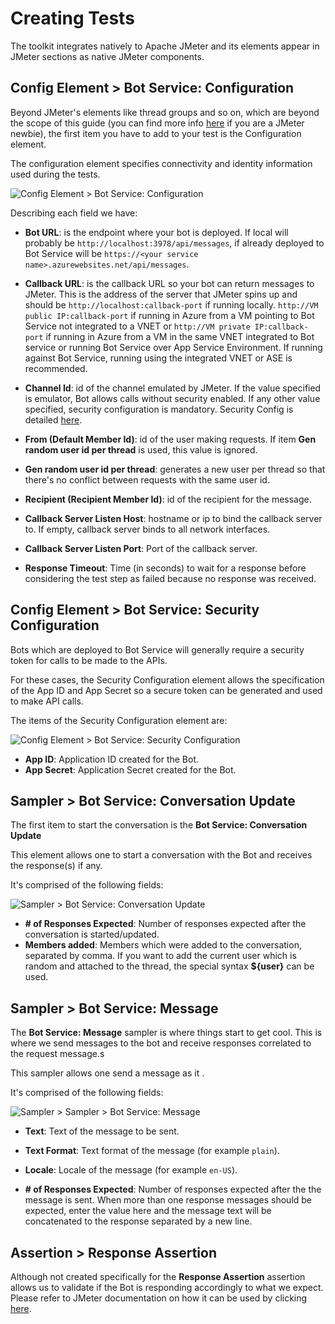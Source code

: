 # Creating Tests
The toolkit integrates natively to Apache JMeter and its elements appear in JMeter sections as native JMeter components.

## Config Element > Bot Service: Configuration
Beyond JMeter's elements like thread groups and so on, which are beyond the scope of this guide (you can find more info [here](https://jmeter.apache.org/usermanual/get-started.html) if you are a JMeter newbie), the first item you have to add to your test is the Configuration element. 

The configuration element specifies connectivity and identity information used during the tests.

![Config Element > Bot Service: Configuration](https://github.com/damadei/BotServiceStressToolkit/blob/master/docs/imgs/01-config.png)


Describing each field we have:

* **Bot URL**: is the endpoint where your bot is deployed. If local will probably be `http://localhost:3978/api/messages`, if already deployed to Bot Service will be `https://<your service name>.azurewebsites.net/api/messages`.

* **Callback URL**: is the callback URL so your bot can return messages to JMeter. This is the address of the server that JMeter spins up and should be `http://localhost:callback-port` if running locally. `http://VM public IP:callback-port` if running in Azure from a VM pointing to Bot Service not integrated to a VNET or `http://VM private IP:callback-port` if running in Azure from a VM in the same VNET integrated to Bot service or running Bot Service over App Service Environment. If running against Bot Service, running using the integrated VNET or ASE is recommended. 

* **Channel Id**: id of the channel emulated by JMeter. If the value specified is emulator, Bot allows calls without security enabled. If any other value specified, security configuration is mandatory. Security Config is detailed [here](#config-element-bot-service-security-configuration).

* **From (Default Member Id)**: id of the user making requests. If item **Gen random user id per thread** is used, this value is ignored.

* **Gen random user id per thread**: generates a new user per thread so that there's no conflict between requests with the same user id.

* **Recipient (Recipient Member Id)**: id of the recipient for the message.

* **Callback Server Listen Host**: hostname or ip to bind the callback server to. If empty, callback server binds to all network interfaces.

* **Callback Server Listen Port**: Port of the callback server.

* **Response Timeout**: Time (in seconds) to wait for a response before considering the test step as failed because no response was received.


## Config Element > Bot Service: Security Configuration
Bots which are deployed to Bot Service will generally require a security token for calls to be made to the APIs.

For these cases, the Security Configuration element allows the specification of the App ID and App Secret so a secure token can be generated and used to make API calls. 

The items of the Security Configuration element are:

![Config Element > Bot Service: Security Configuration](https://github.com/damadei/BotServiceStressToolkit/blob/master/docs/imgs/02-security.PNG)

* **App ID**: Application ID created for the Bot.
* **App Secret**: Application Secret created for the Bot.


## Sampler > Bot Service: Conversation Update
The first item to start the conversation is the **Bot Service: Conversation Update**

This element allows one to start a conversation with the Bot and receives the response(s) if any.

It's comprised of the following fields:

![Sampler > Bot Service: Conversation Update](https://github.com/damadei/BotServiceStressToolkit/blob/master/docs/imgs/03-convupd.PNG)

* **# of Responses Expected**: Number of responses expected after the conversation is started/updated.
* **Members added**: Members which were added to the conversation, separated by comma. If you want to add the current user which is random and attached to the thread, the special syntax **${user}** can be used.


## Sampler > Bot Service: Message
The **Bot Service: Message** sampler is where things start to get cool. This is where we send messages to the bot and receive responses correlated to the request message.s

This sampler allows one send a message as it .

It's comprised of the following fields:

![Sampler > Sampler > Bot Service: Message](https://github.com/damadei/BotServiceStressToolkit/blob/master/docs/imgs/03-message.PNG)

* **Text**: Text of the message to be sent.

* **Text Format**: Text format of the message (for example `plain`).

* **Locale**: Locale of the message (for example `en-US`).

* **# of Responses Expected**: Number of responses expected after the the message is sent. When more than one response messages should be expected, enter the value here and the message text will be concatenated to the response separated by a new line.


## Assertion > Response Assertion
Although not created specifically for the **Response Assertion** assertion allows us to validate if the Bot is responding accordingly to what we expect. Please refer to JMeter documentation on how it can be used by clicking [here](https://jmeter.apache.org/usermanual/component_reference.html#Response_Assertion).
